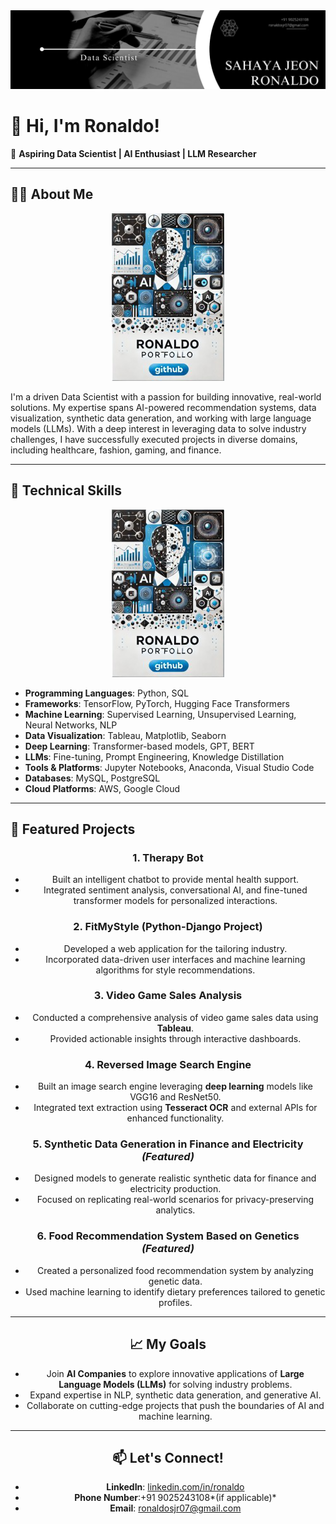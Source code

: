 <div align="center">
<img src="https://raw.githubusercontent.com/Ronaldo-0110/Sahaya-Jeon-Ronaldo/main/Linkedin1 (1).png" alt="Banner" />



  
</div>

# 👋 Hi, I'm Ronaldo!  
🌟 **Aspiring Data Scientist | AI Enthusiast | LLM Researcher**

---

## 👩‍💻 About Me
<div align="center">
  <img src="https://raw.githubusercontent.com/Ronaldo-0110/Sahaya-Jeon-Ronaldo/main/Ronaldo (1) (2).png" alt="About Me" />
</div>

I'm a driven Data Scientist with a passion for building innovative, real-world solutions. My expertise spans AI-powered recommendation systems, data visualization, synthetic data generation, and working with large language models (LLMs). With a deep interest in leveraging data to solve industry challenges, I have successfully executed projects in diverse domains, including healthcare, fashion, gaming, and finance.

---

## 🚀 Technical Skills
<div align="center">
<img src="https://raw.githubusercontent.com/Ronaldo-0110/Sahaya-Jeon-Ronaldo/main/Ronaldo (1) (2).png" alt="About Me" />
  
</div>

- **Programming Languages**: Python, SQL  
- **Frameworks**: TensorFlow, PyTorch, Hugging Face Transformers  
- **Machine Learning**: Supervised Learning, Unsupervised Learning, Neural Networks, NLP  
- **Data Visualization**: Tableau, Matplotlib, Seaborn  
- **Deep Learning**: Transformer-based models, GPT, BERT  
- **LLMs**: Fine-tuning, Prompt Engineering, Knowledge Distillation  
- **Tools & Platforms**: Jupyter Notebooks, Anaconda, Visual Studio Code  
- **Databases**: MySQL, PostgreSQL  
- **Cloud Platforms**: AWS, Google Cloud  

---

## 📂 Featured Projects
<div align="center">
 

### 1. **Therapy Bot**  
- Built an intelligent chatbot to provide mental health support.  
- Integrated sentiment analysis, conversational AI, and fine-tuned transformer models for personalized interactions.

### 2. **FitMyStyle (Python-Django Project)**  
- Developed a web application for the tailoring industry.  
- Incorporated data-driven user interfaces and machine learning algorithms for style recommendations.

### 3. **Video Game Sales Analysis**  
- Conducted a comprehensive analysis of video game sales data using **Tableau**.  
- Provided actionable insights through interactive dashboards.

### 4. **Reversed Image Search Engine**  
- Built an image search engine leveraging **deep learning** models like VGG16 and ResNet50.  
- Integrated text extraction using **Tesseract OCR** and external APIs for enhanced functionality.

### 5. **Synthetic Data Generation in Finance and Electricity** *(Featured)*  
- Designed models to generate realistic synthetic data for finance and electricity production.  
- Focused on replicating real-world scenarios for privacy-preserving analytics.

### 6. **Food Recommendation System Based on Genetics** *(Featured)*  
- Created a personalized food recommendation system by analyzing genetic data.  
- Used machine learning to identify dietary preferences tailored to genetic profiles.

---

## 📈 My Goals
<div align="center">
  
</div>

- Join **AI Companies** to explore innovative applications of **Large Language Models (LLMs)** for solving industry problems.  
- Expand expertise in NLP, synthetic data generation, and generative AI.  
- Collaborate on cutting-edge projects that push the boundaries of AI and machine learning.  

---

## 📫 Let's Connect!
<div align="center">
  
</div>

- **LinkedIn**: [linkedin.com/in/ronaldo](https://linkedin.com/in/ronaldo)  
- **Phone Number**:+91 9025243108*(if applicable)*  
- **Email**: ronaldosjr07@gmail.com  






<!--

## Hi there 👋
**Ronaldo-0110/Ronaldo-0110** is a ✨ _special_ ✨ repository because its `README.md` (this file) appears on your GitHub profile.

Here are some ideas to get you started:

- 🔭 I’m currently working on ...
- 🌱 I’m currently learning ...
- 👯 I’m looking to collaborate on ...
- 🤔 I’m looking for help with ...
- 💬 Ask me about ...
- 📫 How to reach me: ...
- 😄 Pronouns: ...
- ⚡ Fun fact: ...
-->
